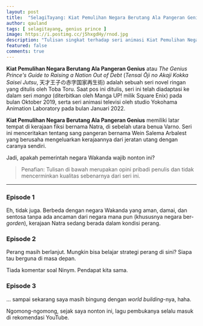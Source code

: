 ```yaml
---
layout: post
title:  "SelagiTayang: Kiat Pemulihan Negara Berutang Ala Pangeran Genius"
author: qauland
tags: [ selagitayang, genius prince ]
image: https://i.postimg.cc/j5hxgdHy/rnod.jpg
description: "Tulisan singkat terhadap seri animasi Kiat Pemulihan Negara Berutang Ala Pangeran Genius."
featured: false
comments: true
---
```


**Kiat Pemulihan Negara Berutang Ala Pangeran Genius** atau *The Genius Prince's Guide to Raising a Nation Out of Debt* (*Tensai Ōji no Akaji Kokka Saisei Jutsu*, 天才王子の赤字国家再生術) adalah sebuah seri novel ringan yang ditulis oleh Toba Toru. Saat pos ini ditulis, seri ini telah diadaptasi ke dalam seri *manga* (diterbitkan oleh Manga UP! milik Square Enix) pada bulan Oktober 2019, serta seri animasi televisi oleh studio Yokohama Animation Laboratory pada bulan Januari 2022.

**Kiat Pemulihan Negara Berutang Ala Pangeran Genius** memiliki latar tempat di kerajaan fiksi bernama Natra, di sebelah utara benua Varno. Seri ini menceritakan tentang sang pangeran bernama Wein Salema Arbalest yang berusaha mengeluarkan kerajaannya dari jeratan utang dengan caranya sendiri.

Jadi, apakah pemerintah negara Wakanda wajib nonton ini?

> Penafian: Tulisan di bawah merupakan opini pribadi penulis dan tidak mencerminkan kualitas sebenarnya dari seri ini.

---

### Episode 1

Eh, tidak juga. Berbeda dengan negara Wakanda yang aman, damai, dan sentosa tanpa ada ancaman dari negara mana pun (khususnya negara ber-*gorden*), kerajaan Natra sedang berada dalam kondisi perang.

### Episode 2

Perang masih berlanjut. Mungkin bisa belajar strategi perang di sini? Siapa tau berguna di masa depan.

Tiada komentar soal Ninym. Pendapat kita sama.

### Episode 3

... sampai sekarang saya masih bingung dengan *world building*-nya, haha.

Ngomong-ngomong, sejak saya nonton ini, lagu pembukanya selalu masuk di rekomendasi YouTube.
